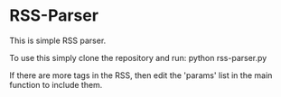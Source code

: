 # RSS-Parser
This is simple RSS parser.

To use this simply clone the repository and run:
python rss-parser.py <url>
  
If there are more tags in the RSS, then edit the 'params' list in the main function to include them.
